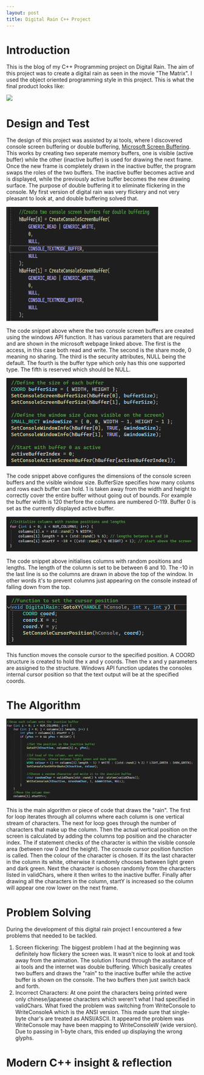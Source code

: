 ```yaml
---
layout: post
title: Digital Rain C++ Project
---
```


# Introduction
This is the blog of my C++ Programming project on Digital Rain. The aim of this project was to create a digital rain as seen in the movie "The Matrix". 
I used the object oriented programming style in this project. This is what the final product looks like:

<img src="https://raw.githubusercontent.com/cillianjennings/DigitalRainCPP/main/docs/assets/images/DigitalRain.gif">

# Design and Test
The design of this project was assisted by ai tools, where I discovered console screen buffering or double buffering, [Microsoft Screen Buffering](https://learn.microsoft.com/en-us/windows/console/createconsolescreenbuffer).
This works by creating two seperate memory buffers, one is visible (active buffer) while the other (inactive buffer) is used for drawing the next frame.
Once the new frame is completely drawn in the inactive buffer, the program swaps the roles of the two buffers. The inactive buffer becomes active and is displayed, 
while the previously active buffer becomes the new drawing surface.
The purpose of double buffering it to eliminate flickering in the console. My first version of digital rain was very flickery and not very pleasant to look at, and double buffering solved that.

<img src="https://raw.githubusercontent.com/cillianjennings/DigitalRainCPP/main/docs/assets/images/DoubleBuffering1.png" width="400" height="300">

The code snippet above where the two console screen buffers are created using the windows API function. It has various parameters that are required and are shown in the microsoft webpage linked above.
The first is the access, in this case both read and write. The second is the share mode, 0 meaning no sharing. The third is the security attributes, NULL being the default. The fourth is the buffer type which only has this one supported type. The fifth is reserved which should be NULL.

<img src="https://raw.githubusercontent.com/cillianjennings/DigitalRainCPP/main/docs/assets/images/DoubleBuffering2.png">

The code snippet above configures the dimensions of the console screen buffers and the visible window size. BufferSize specifies how many colums and rows each buffer can hold. 
1 is taken away from the width and height to correctly cover the entire buffer without going out of bounds. For example the buffer width is 120 therfore the columns are numbered 0-119.
Buffer 0 is set as the currently displayed active buffer.

<img src="https://raw.githubusercontent.com/cillianjennings/DigitalRainCPP/main/docs/assets/images/Initialise.png">

The code snippet above initialises columns with random positions and lengths. The length of the column is set to be between 6 and 10. The -10 in the last line is so the columns are drawn in above the top of the window.
In other words it's to prevent columns just appearing on the console instead of falling down from the top.

<img src="https://raw.githubusercontent.com/cillianjennings/DigitalRainCPP/main/docs/assets/images/SetCursorPos.png">

This function moves the console cursor to the specified position. A COORD structure is created to hold the x and y coords. Then the x and y parameters are assigned to the structure.
Windows API function updates the consoles internal cursor position so that the text output will be at the specified coords.

# The Algorithm

<img src="https://raw.githubusercontent.com/cillianjennings/DigitalRainCPP/main/docs/assets/images/Algorithm.png">

This is the main algorithm or piece of code that draws the "rain". The first for loop iterates through all columns where each column is one vertical stream of characters. 
The next for loop goes through the number of characters that make up the column. Then the actual vertical position on the screen is calculated by adding the columns top position and the character index.
The if statement checks of the character is within the visible console area (between row 0 and the height). The console cursor position function is called. Then the colour of the character is chosen. If its the last character in the column its white, otherwise it randomly chooses between light green and dark green. Next the character is chosen randomly from the characters listed in validChars, where it then writes to the inactive buffer.
Finally after drawing all the characters in the column, startY is increased so the column will appear one row lower on the next frame.

# Problem Solving

During the development of this digital rain project I encountered a few problems that needed to be tackled.

1. Screen flickering: The biggest problem I had at the beginning was definitely how flickery the screen was. It wasn't nice to look at and took away from the animation.
   The solution I found through the assitance of ai tools and the internet was double buffering. Which basically creates two buffers and draws the "rain" to the inactive buffer while the active
   buffer is shown on the console. The two buffers then just switch back and forth.
2. Incorrect Characters: At one point the characters being printed were only chinese/japanese characters which weren't what I had specified in validChars. What fixed the problem was switching from
   WriteConsole to WriteConsoleA which is the ANSI version. This made sure that single-byte char's are treated as ANSI/ASCII. It appeared the problem was WriteConsole may have been mapping to WriteConsoleW
   (wide version). Due to passing in 1-byte chars, this ended up displaying the wrong glyphs.


# Modern C++ insight & reflection



